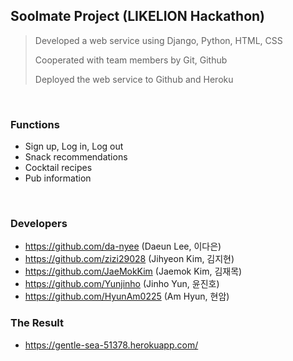## Soolmate Project (LIKELION Hackathon)

> Developed a web service using Django, Python, HTML, CSS
>
> Cooperated with team members by Git, Github
>
> Deployed the web service to Github and Heroku

<br />

### Functions
- Sign up, Log in, Log out
- Snack recommendations
- Cocktail recipes
- Pub information

<br />

### Developers
- https://github.com/da-nyee (Daeun Lee, 이다은)
- https://github.com/zizi29028 (Jihyeon Kim, 김지현)
- https://github.com/JaeMokKim (Jaemok Kim, 김재목)
- https://github.com/Yunjinho (Jinho Yun, 윤진호)
- https://github.com/HyunAm0225 (Am Hyun, 현암)

### The Result
- https://gentle-sea-51378.herokuapp.com/